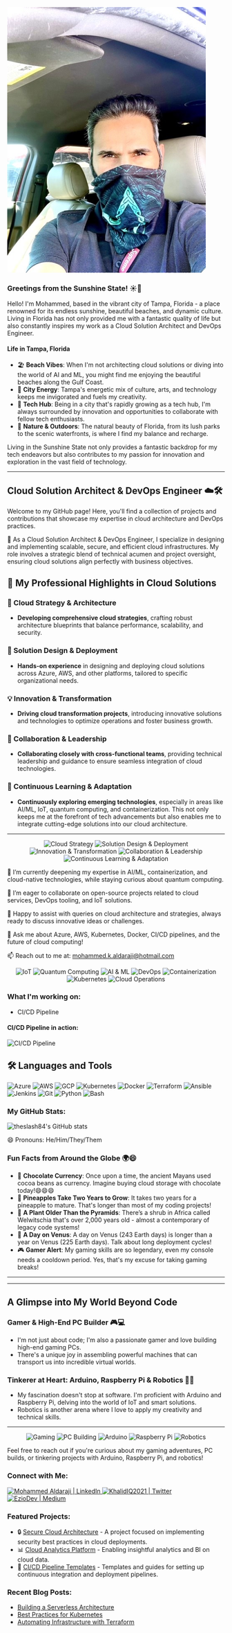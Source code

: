 <div align="left">
  <img src="/GITProfile-image.jpg.jpg" alt="Profile Image" width="460" />
</div>

### Greetings from the Sunshine State! ☀️🌴

Hello! I'm Mohammed, based in the vibrant city of Tampa, Florida - a place renowned for its endless sunshine, beautiful beaches, and dynamic culture. Living in Florida has not only provided me with a fantastic quality of life but also constantly inspires my work as a Cloud Solution Architect and DevOps Engineer.

#### Life in Tampa, Florida
- 🏖️ **Beach Vibes**: When I'm not architecting cloud solutions or diving into the world of AI and ML, you might find me enjoying the beautiful beaches along the Gulf Coast.
- 🌆 **City Energy**: Tampa's energetic mix of culture, arts, and technology keeps me invigorated and fuels my creativity.
- 🚀 **Tech Hub**: Being in a city that's rapidly growing as a tech hub, I'm always surrounded by innovation and opportunities to collaborate with fellow tech enthusiasts.
- 🌱 **Nature & Outdoors**: The natural beauty of Florida, from its lush parks to the scenic waterfronts, is where I find my balance and recharge.

Living in the Sunshine State not only provides a fantastic backdrop for my tech endeavors but also contributes to my passion for innovation and exploration in the vast field of technology.

---

## Cloud Solution Architect & DevOps Engineer ☁️🛠️

Welcome to my GitHub page! Here, you'll find a collection of projects and contributions that showcase my expertise in cloud architecture and DevOps practices.

🔭 As a Cloud Solution Architect & DevOps Engineer, I specialize in designing and implementing scalable, secure, and efficient cloud infrastructures. My role involves a strategic blend of technical acumen and project oversight, ensuring cloud solutions align perfectly with business objectives.

## 🌟 My Professional Highlights in Cloud Solutions

### 📡 Cloud Strategy & Architecture
- **Developing comprehensive cloud strategies**, crafting robust architecture blueprints that balance performance, scalability, and security.

### 🚀 Solution Design & Deployment
- **Hands-on experience** in designing and deploying cloud solutions across Azure, AWS, and other platforms, tailored to specific organizational needs.

### 💡 Innovation & Transformation
- **Driving cloud transformation projects**, introducing innovative solutions and technologies to optimize operations and foster business growth.

### 🤝 Collaboration & Leadership
- **Collaborating closely with cross-functional teams**, providing technical leadership and guidance to ensure seamless integration of cloud technologies.

### 🧠 Continuous Learning & Adaptation
- **Continuously exploring emerging technologies**, especially in areas like AI/ML, IoT, quantum computing, and containerization. This not only keeps me at the forefront of tech advancements but also enables me to integrate cutting-edge solutions into our cloud architecture.

---

<p align="center">
  <img src="https://img.shields.io/badge/Cloud%20Strategy-239120?style=for-the-badge&logo=icloud&logoColor=white" alt="Cloud Strategy"/>
  <img src="https://img.shields.io/badge/Solution%20Design%20&%20Deployment-0078D4?style=for-the-badge&logo=azuredevops&logoColor=white" alt="Solution Design & Deployment"/>
  <img src="https://img.shields.io/badge/Innovation%20&%20Transformation-F05032?style=for-the-badge&logo=redhat&logoColor=white" alt="Innovation & Transformation"/>
  <img src="https://img.shields.io/badge/Collaboration%20&%20Leadership-0A66C2?style=for-the-badge&logo=linkedin&logoColor=white" alt="Collaboration & Leadership"/>
  <img src="https://img.shields.io/badge/Continuous%20Learning%20&%20Adaptation-25A162?style=for-the-badge&logo=udemy&logoColor=white" alt="Continuous Learning & Adaptation"/>
</p>

🌱 I’m currently deepening my expertise in AI/ML, containerization, and cloud-native technologies, while staying curious about quantum computing.

👯 I’m eager to collaborate on open-source projects related to cloud services, DevOps tooling, and IoT solutions.

🤔 Happy to assist with queries on cloud architecture and strategies, always ready to discuss innovative ideas or challenges.

💬 Ask me about Azure, AWS, Kubernetes, Docker, CI/CD pipelines, and the future of cloud computing!

📫 Reach out to me at: mohammed.k.aldaraji@hotmail.com

<p align="center">
  <img src="https://img.shields.io/badge/IoT-3DDC84?style=for-the-badge&logo=arduino&logoColor=white" alt="IoT"/>
  <img src="https://img.shields.io/badge/Quantum%20Computing-111?style=for-the-badge&logo=ibm&logoColor=white" alt="Quantum Computing"/>
  <img src="https://img.shields.io/badge/AI%20&%20ML-0078D6?style=for-the-badge&logo=python&logoColor=white" alt="AI & ML"/>
  <img src="https://img.shields.io/badge/DevOps-FCC624?style=for-the-badge&logo=devops&logoColor=black" alt="DevOps"/>
  <img src="https://img.shields.io/badge/Containerization-2496ED?style=for-the-badge&logo=docker&logoColor=white" alt="Containerization"/>
  <img src="https://img.shields.io/badge/Kubernetes-326CE5?style=for-the-badge&logo=kubernetes&logoColor=white" alt="Kubernetes"/>
  <img src="https://img.shields.io/badge/Cloud%20Operations-0078D4?style=for-the-badge&logo=microsoftazure&logoColor=white" alt="Cloud Operations"/>
</p>

### What I'm working on:

- CI/CD Pipeline

#### CI/CD Pipeline in action:
![CI/CD Pipeline](https://media.giphy.com/media/v1.Y2lkPTc5MGI3NjExdTF5eXl4emZuaWFsNWoxcXpiaXFpbHJ4NmhoaG91czF3eGdnenIyeCZlcD12MV9pbnRlcm5hbF9naWZfYnlfaWQmY3Q9Zw/bGgsc5mWoryfgKBx1u/giphy.gif)
## 🛠️ Languages and Tools

<p align="left">
  <img src="https://img.shields.io/badge/Azure-0078D4?style=for-the-badge&logo=microsoftazure&logoColor=white" alt="Azure"/>
  <img src="https://img.shields.io/badge/AWS-232F3E?style=for-the-badge&logo=amazonaws&logoColor=white" alt="AWS"/>
  <img src="https://img.shields.io/badge/GCP-4285F4?style=for-the-badge&logo=googlecloud&logoColor=white" alt="GCP"/>
  <img src="https://img.shields.io/badge/Kubernetes-326CE5?style=for-the-badge&logo=kubernetes&logoColor=white" alt="Kubernetes"/>
  <img src="https://img.shields.io/badge/Docker-2496ED?style=for-the-badge&logo=docker&logoColor=white" alt="Docker"/>
  <img src="https://img.shields.io/badge/Terraform-623CE4?style=for-the-badge&logo=terraform&logoColor=white" alt="Terraform"/>
  <img src="https://img.shields.io/badge/Ansible-000000?style=for-the-badge&logo=ansible&logoColor=white" alt="Ansible"/>
  <img src="https://img.shields.io/badge/Jenkins-D24939?style=for-the-badge&logo=jenkins&logoColor=white" alt="Jenkins"/>
  <img src="https://img.shields.io/badge/Git-F05032?style=for-the-badge&logo=git&logoColor=white" alt="Git"/>
  <img src="https://img.shields.io/badge/Python-3776AB?style=for-the-badge&logo=python&logoColor=white" alt="Python"/>
  <img src="https://img.shields.io/badge/Bash-4EAA25?style=for-the-badge&logo=gnubash&logoColor=white" alt="Bash"/>
  <!-- Add more badges here -->
</p>

### My GitHub Stats:

![theslash84's GitHub stats](https://github-readme-stats.vercel.app/api?username=theslash84&show_icons=true&theme=tokyonight)



😄 Pronouns: He/Him/They/Them

### Fun Facts from Around the Globe 🌍😄

- 🍫 **Chocolate Currency**: Once upon a time, the ancient Mayans used cocoa beans as currency. Imagine buying cloud storage with chocolate today!😄😄😄
- 🍍 **Pineapples Take Two Years to Grow**: It takes two years for a pineapple to mature. That's longer than most of my coding projects!
- 🌳 **A Plant Older Than the Pyramids**: There’s a shrub in Africa called Welwitschia that's over 2,000 years old - almost a contemporary of legacy code systems!
- 🚀 **A Day on Venus**: A day on Venus (243 Earth days) is longer than a year on Venus (225 Earth days). Talk about long deployment cycles!
- 🎮 **Gamer Alert**: My gaming skills are so legendary, even my console needs a cooldown period. Yes, that's my excuse for taking gaming breaks!

---

---

## A Glimpse into My World Beyond Code

### Gamer & High-End PC Builder 🎮💻
- I'm not just about code; I'm also a passionate gamer and love building high-end gaming PCs.
- There's a unique joy in assembling powerful machines that can transport us into incredible virtual worlds.

### Tinkerer at Heart: Arduino, Raspberry Pi & Robotics 🤖🔧
- My fascination doesn't stop at software. I'm proficient with Arduino and Raspberry Pi, delving into the world of IoT and smart solutions.
- Robotics is another arena where I love to apply my creativity and technical skills.

---

<p align="center">
  <img src="https://img.shields.io/badge/Gaming-0078D6.svg?&style=for-the-badge&logo=xbox&logoColor=white" alt="Gaming"/>
  <img src="https://img.shields.io/badge/PC%20Building-0078D6.svg?&style=for-the-badge&logo=nvidia&logoColor=white" alt="PC Building"/>
  <img src="https://img.shields.io/badge/Arduino-00979D.svg?&style=for-the-badge&logo=Arduino&logoColor=white" alt="Arduino"/>
  <img src="https://img.shields.io/badge/Raspberry%20Pi-A22846.svg?&style=for-the-badge&logo=Raspberry-Pi&logoColor=white" alt="Raspberry Pi"/>
  <img src="https://img.shields.io/badge/Robotics-0078D6.svg?&style=for-the-badge&logo=ABB&logoColor=white" alt="Robotics"/>
</p>

Feel free to reach out if you're curious about my gaming adventures, PC builds, or tinkering projects with Arduino, Raspberry Pi, and robotics!




### Connect with Me:

<a href="https://www.linkedin.com/in/mohammed-aldaraji-736456b9/">
  <img alt="Mohammed Aldaraji | LinkedIn" src="https://img.shields.io/badge/-LinkedIn-%230077B5?style=for-the-badge&logo=Linkedin&logoColor=white" />
</a>
<a href="https://twitter.com/KhalidIQ2021">
  <img alt="KhalidIQ2021 | Twitter" src="https://img.shields.io/badge/-Twitter-%231DA1F2?style=for-the-badge&logo=Twitter&logoColor=white" />
</a>
<a href="https://medium.com/@EzioDev">
  <img alt="EzioDev | Medium" src="https://img.shields.io/badge/-Medium-%23000000?style=for-the-badge&logo=Medium&logoColor=white" />
</a>

<br />


### Featured Projects:

- 🔒 [Secure Cloud Architecture](#) - A project focused on implementing security best practices in cloud deployments.  
- 📊 [Cloud Analytics Platform](#) - Enabling insightful analytics and BI on cloud data.  
- 🔄 [CI/CD Pipeline Templates](#) - Templates and guides for setting up continuous integration and deployment pipelines.

### Recent Blog Posts:

- [Building a Serverless Architecture](#)
- [Best Practices for Kubernetes](#)
- [Automating Infrastructure with Terraform](#)

<!-- Links to your social media accounts -->

[linkedin]: https://www.linkedin.com/in/mohammed-aldaraji-736456b9/
[twitter]: https://twitter.com/KhalidIQ2021
[medium]: https://medium.com/@EzioDev
